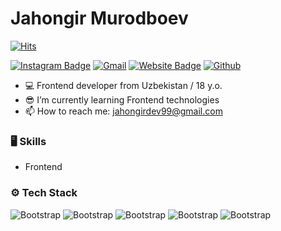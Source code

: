 
# Jahongir Murodboev

[![Hits](https://hits.seeyoufarm.com/api/count/incr/badge.svg?url=https%3A%2F%2Fgithub.com%2Fjahongirdev%2Fjahongirdev&count_bg=%2379C83D&title_bg=%23555555&icon=&icon_color=%23E7E7E7&title=Profile+Views&edge_flat=false)](https://hits.seeyoufarm.com)


[![Instagram Badge](https://img.shields.io/badge/-Instagram-purple?logo=instagram&logoColor=white&link=https://instagram.com/jakhongir.io/)](https://www.instagram.com/jakhongir.io)
[![Gmail](https://img.shields.io/badge/-Gmail-c14438?style=flat&logo=Gmail&logoColor=white)](mailto:jahongirdev99@gmail.com)
[![Website Badge](https://img.shields.io/badge/-Website-c14438?style=flat&logo=Google-Chrome&logoColor=white&link=jahongirdev.netlify.app)](jahongirdev.netlify.app)
[![Github](https://img.shields.io/github/followers/jahongirdev?label=Follow&style=social)](https://github.com/jahongirdev)

- 💻 Frontend developer from Uzbekistan / 18 y.o.
- 😎 I’m currently learning Frontend technologies
- 📫 How to reach me: jahongirdev99@gmail.com


### 🖥 Skills

- Frontend
### ⚙️ Tech Stack

![Bootstrap](https://img.shields.io/badge/-HTML5-05122A?style=flat&logo=HTML5&color=353535) ![Bootstrap](https://img.shields.io/badge/-CSS3-05122A?style=flat&logo=CSS3&color=353535) ![Bootstrap](https://img.shields.io/badge/-Bootstrap-05122A?style=flat&logo=Bootstrap&color=353535) ![Bootstrap](https://img.shields.io/badge/-Javascript-05122A?style=flat&logo=Javascript&color=353535) ![Bootstrap](https://img.shields.io/badge/-Visual%20Studio%20Code-05122A?style=flat&logo=Visual-Studio-Code&color=353535)

